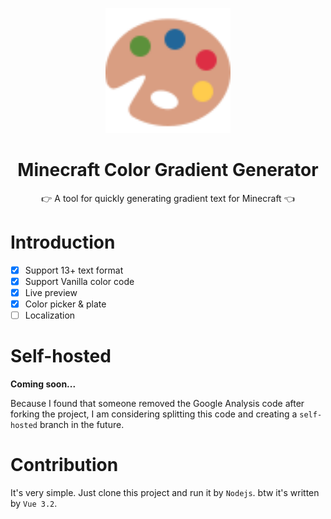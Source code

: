 <p align="center">
  <a href="https://github.com/tuanzisama/minecraft-gradient-text-generator">
    <img src="https://raw.githubusercontent.com/twitter/twemoji/master/assets/svg/1f3a8.svg" width="200" height="200" alt="Minecraft Gradient Color Generator">
  </a>
</p>

<div align="center">
  
# Minecraft Color Gradient Generator

👉 A tool for quickly generating gradient text for Minecraft 👈

</div>

# Introduction

- [x] Support 13+ text format
- [x] Support Vanilla color code
- [x] Live preview
- [x] Color picker & plate
- [ ] Localization 

# Self-hosted

**Coming soon...**

Because I found that someone removed the Google Analysis code after forking the project, I am considering splitting this code and creating a `self-hosted` branch in the future.

# Contribution

It's very simple. Just clone this project and run it by `Nodejs`. btw it's written by `Vue 3.2`.
